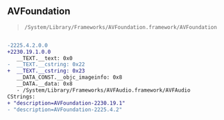 ## AVFoundation

> `/System/Library/Frameworks/AVFoundation.framework/AVFoundation`

```diff

-2225.4.2.0.0
+2230.19.1.0.0
   __TEXT.__text: 0x0
-  __TEXT.__cstring: 0x22
+  __TEXT.__cstring: 0x23
   __DATA_CONST.__objc_imageinfo: 0x8
   __DATA.__data: 0x8
   - /System/Library/Frameworks/AVFAudio.framework/AVFAudio
CStrings:
+ "description=AVFoundation-2230.19.1"
- "description=AVFoundation-2225.4.2"

```
